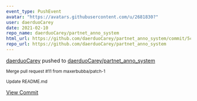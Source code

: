 ```yaml
---
event_type: PushEvent
avatar: "https://avatars.githubusercontent.com/u/2681830?"
user: daerduoCarey
date: 2021-02-10
repo_name: daerduoCarey/partnet_anno_system
html_url: https://github.com/daerduoCarey/partnet_anno_system/commit/5c7619889c3d0cff0584d4c983b85df4e5413c39
repo_url: https://github.com/daerduoCarey/partnet_anno_system
---
```


<a href='https://github.com/daerduoCarey' target='_blank'>daerduoCarey</a> pushed to <a href='https://github.com/daerduoCarey/partnet_anno_system' target='_blank'>daerduoCarey/partnet_anno_system</a>

<small>Merge pull request #11 from maxerbubba/patch-1

Update README.md</small>

<a href='https://github.com/daerduoCarey/partnet_anno_system/commit/5c7619889c3d0cff0584d4c983b85df4e5413c39' target='_blank'>View Commit</a>